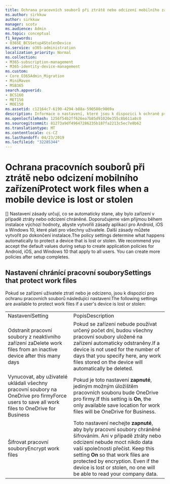 ```yaml
---
title: Ochrana pracovních souborů při ztrátě nebo odcizení mobilního zařízení
ms.author: sirkkuw
author: sirkkuw
manager: scotv
ms.audience: Admin
ms.topic: conceptual
f1_keywords:
- O365E_BCSSetup4StolenDevice
ms.service: o365-administration
localization_priority: Normal
ms.collection:
- M365-subscription-management
- M365-identity-device-management
ms.custom:
- Core_O365Admin_Migration
- MiniMaven
- MSB365
search.appverid:
- BCS160
- MET150
- MOE150
ms.assetid: c12164c7-6190-4294-b88a-590580c9869a
description: Informace o nastavení, které jsou k dispozici k ochraně pracovních souborů v případě ztráty nebo krádeže zařízení uživatele.
ms.openlocfilehash: 1256f54b2ff626ea7b85d91020e355c8b611a8c0
ms.sourcegitcommit: 81273a9df49647286235b187fa2213c5ec7e8b62
ms.translationtype: MT
ms.contentlocale: cs-CZ
ms.lasthandoff: 04/23/2019
ms.locfileid: "32285344"
---
```

# <a name="protect-work-files-when-a-mobile-device-is-lost-or-stolen"></a><span data-ttu-id="8e3ac-103">Ochrana pracovních souborů při ztrátě nebo odcizení mobilního zařízení</span><span class="sxs-lookup"><span data-stu-id="8e3ac-103">Protect work files when a mobile device is lost or stolen</span></span>

<span data-ttu-id="8e3ac-p101">[] Nastavení zásady určují, co se automaticky stane, aby bylo zařízení v případě ztráty nebo odcizení chráněné. Doporučujeme vám přijmou během instalace výchozí hodnoty, abyste vytvořili zásady aplikací pro Android, iOS a Windows 10, které platí pro všechny uživatele. Další zásady můžete vytvořit po dokončení instalace.</span><span class="sxs-lookup"><span data-stu-id="8e3ac-p101">The policy settings determine what happens automatically to protect a device that is lost or stolen. We recommend you accept the default values during setup to create application policies for Android, iOS, and Windows 10 that apply to all users. You can create more policies after setup completes.</span></span>
  
## <a name="settings-that-protect-work-files"></a><span data-ttu-id="8e3ac-107">Nastavení chránící pracovní soubory</span><span class="sxs-lookup"><span data-stu-id="8e3ac-107">Settings that protect work files</span></span>

<span data-ttu-id="8e3ac-108">Pokud se zařízení uživatele ztratí nebo je odcizeno, jsou k dispozici pro ochranu pracovních souborů následující nastavení:</span><span class="sxs-lookup"><span data-stu-id="8e3ac-108">The following settings are available to protect work files if a user's device is lost or stolen:</span></span>
  
|||
|:-----|:-----|
|<span data-ttu-id="8e3ac-109">Nastavení</span><span class="sxs-lookup"><span data-stu-id="8e3ac-109">Setting</span></span>  <br/> |<span data-ttu-id="8e3ac-110">Popis</span><span class="sxs-lookup"><span data-stu-id="8e3ac-110">Description</span></span>  <br/> |
|<span data-ttu-id="8e3ac-111">Odstranit pracovní soubory z neaktivního zařízení za</span><span class="sxs-lookup"><span data-stu-id="8e3ac-111">Delete work files from an inactive device after this many days</span></span>  <br/> |<span data-ttu-id="8e3ac-112">Pokud se zařízení nebude používat určený počet dní, budou všechny pracovní soubory uložené na zařízení automaticky odstraněny.</span><span class="sxs-lookup"><span data-stu-id="8e3ac-112">If a device is not used for the number of days that you specify here, any work files stored on the device will automatically be deleted.</span></span>  <br/> |
|<span data-ttu-id="8e3ac-113">Vynucovat, aby uživatelé ukládali všechny pracovní soubory na OneDrive pro firmy</span><span class="sxs-lookup"><span data-stu-id="8e3ac-113">Force users to save all work files to OneDrive for Business</span></span>  <br/> |<span data-ttu-id="8e3ac-114">Pokud je toto nastavení **zapnuté**, jediným možným úložištěm pracovních souboru bude OneDrive pro firmy.</span><span class="sxs-lookup"><span data-stu-id="8e3ac-114">If this setting is **On**, the only available save location for work files will be OneDrive for Business.</span></span>  <br/> |
|<span data-ttu-id="8e3ac-115">Šifrovat pracovní soubory</span><span class="sxs-lookup"><span data-stu-id="8e3ac-115">Encrypt work files</span></span>  <br/> |<span data-ttu-id="8e3ac-p102">Toto nastavení nechejte **zapnuté**, aby byly pracovní soubory chráněné šifrováním. Ani v případě ztráty nebo odcizení nebude moct nikdo data vaší společnosti přečíst.  </span><span class="sxs-lookup"><span data-stu-id="8e3ac-p102">Keep this setting **On** so that work files are protected by encryption. Even if the device is lost or stolen, no one will be able to read your company data.  </span></span><br/> |
   

